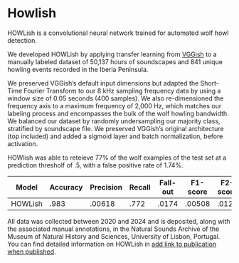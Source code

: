 # Howlish

HOWLish is a convolutional neural network trained for automated wolf howl detection. 

We developed HOWLish by applying transfer learning from [VGGish](https://github.com/tensorflow/models/tree/master/research/audioset/vggish) to a manually labeled dataset of 50,137 hours of soundscapes and 841 unique howling events recorded in the Iberia Peninsula. 

We preserved VGGish’s default input dimensions but adapted the Short-Time Fourier Transform to our 8 kHz sampling frequency data by using a window size of 0.05 seconds (400 samples). We also re-dimensioned the frequency axis to a maximum frequency of 2,000 Hz, which matches our labeling process and encompasses the bulk of the wolf howling bandwidth. We balanced our dataset by randomly undersampling our majority class, stratified by soundscape file. We preserved VGGish’s original architecture (top included) and added a sigmoid layer and batch normalization, before activation.

HOWlish was able to reteieve 77% of the wolf examples of the test set at a prediction thresholf of .5, with a false positive rate of 1.74%. 

| Model  | Accuracy | Precision | Recall | Fall-out | F1-score | F2-score | AUC | PRC |
| ------------- | ------------- | ------------- | ------------- | ------------- | ------------- | ------------- | ------------- | ------------- |
| HOWLish  | .983  | .00618  | .772  | .0174  | .00508  | .0123  | .939  | .0897  |


All data was collected between 2020 and 2024 and is deposited, along with the associated manual annotations, in the Natural Sounds Archive of the Museum of Natural History and Sciences, University of Lisbon, Portugal. You can find detailed information on HOWLish in <ins>add link to publication when published</ins>.

